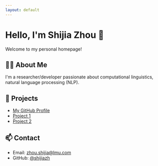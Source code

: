```yaml
---
layout: default
---
```


# Hello, I'm Shijia Zhou 👋

Welcome to my personal homepage!

## 🧑‍💻 About Me
I'm a researcher/developer passionate about computational linguistics, natural language processing (NLP).

## 🚀 Projects
- [My GitHub Profile](https://github.com/shijiazh)
- [Project 1](#)
- [Project 2](#)

## 📫 Contact
- Email: zhou.shijia@lmu.com
- GitHub: [@shijiazh](https://github.com/shijiazh)